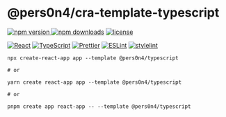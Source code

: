 # @pers0n4/cra-template-typescript

[![npm version](https://img.shields.io/npm/v/@pers0n4/cra-template-typescript?color=cb3837&style=flat-square&logo=npm) ![npm downloads](https://img.shields.io/npm/dt/@pers0n4/cra-template-typescript?color=43853d&style=flat-square)](https://www.npmjs.com/package/@pers0n4/cra-template-typescript)
[![license](https://img.shields.io/npm/l/@pers0n4/cra-template-typescript?style=flat-square&color=5f4b8b)](https://github.com/pers0n4/cra-template-typescript/blob/main/LICENSE)

[![React](https://img.shields.io/badge/-React-61dafb?style=flat-square&logo=react&logoColor=000)](https://reactjs.org/)
[![TypeScript](https://img.shields.io/badge/-TypeScript-007acc?style=flat-square&logo=typescript&logoColor=fff)](https://www.typescriptlang.org/)
[![Prettier](https://img.shields.io/badge/-Prettier-f7b93e?style=flat-square&logo=prettier&logoColor=000)](https://prettier.io/)
[![ESLint](https://img.shields.io/badge/-ESLint-4b3ec3?style=flat-square&logo=eslint&logoColor=fff)](https://eslint.org/)
[![stylelint](https://img.shields.io/badge/-stylelint-263238?style=flat-square&logo=stylelint&logoColor=fff)](https://stylelint.io/)

```shell
npx create-react-app app --template @pers0n4/typescript

# or

yarn create react-app app --template @pers0n4/typescript

# or

pnpm create app react-app -- --template @pers0n4/typescript
```
